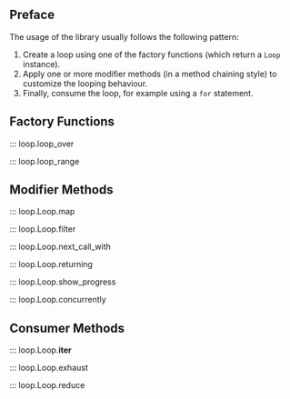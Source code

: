 ## Preface

The usage of the library usually follows the following pattern:

1. Create a loop using one of the factory functions (which return a `Loop` instance).
1. Apply one or more modifier methods (in a method chaining style) to customize the looping behaviour.
1. Finally, consume the loop, for example using a `for` statement. 

## Factory Functions

::: loop.loop_over

::: loop.loop_range

## Modifier Methods

::: loop.Loop.map

::: loop.Loop.filter

::: loop.Loop.next_call_with

::: loop.Loop.returning

::: loop.Loop.show_progress

::: loop.Loop.concurrently

## Consumer Methods

::: loop.Loop.__iter__

::: loop.Loop.exhaust

::: loop.Loop.reduce
